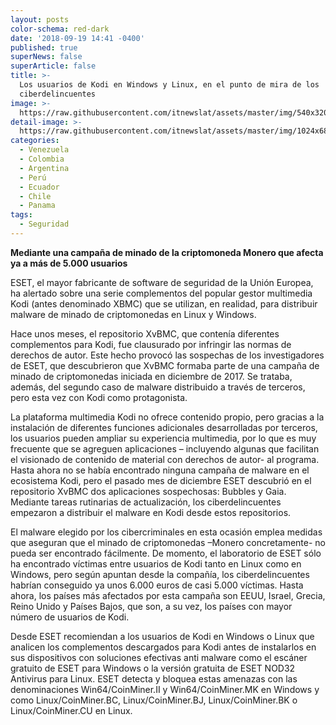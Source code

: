 ```yaml
---
layout: posts
color-schema: red-dark
date: '2018-09-19 14:41 -0400'
published: true
superNews: false
superArticle: false
title: >-
  Los usuarios de Kodi en Windows y Linux, en el punto de mira de los
  ciberdelincuentes
image: >-
  https://raw.githubusercontent.com/itnewslat/assets/master/img/540x320/Ciberataque-p.jpg
detail-image: >-
  https://raw.githubusercontent.com/itnewslat/assets/master/img/1024x680/Ciberataque-g.jpg
categories:
  - Venezuela
  - Colombia
  - Argentina
  - Perú
  - Ecuador
  - Chile
  - Panama
tags:
  - Seguridad
---
```

**Mediante una campaña de minado de la criptomoneda Monero que afecta ya a más de 5.000 usuarios**

ESET, el mayor fabricante de software de seguridad de la Unión Europea, ha alertado sobre una serie complementos del popular gestor multimedia Kodi (antes denominado XBMC) que se utilizan, en realidad, para distribuir malware de minado de criptomonedas en Linux y Windows. 

Hace unos meses, el repositorio XvBMC, que contenía diferentes complementos para Kodi, fue clausurado por infringir las normas de derechos de autor. Este hecho provocó las sospechas de los investigadores de ESET, que descubrieron que XvBMC formaba parte de una campaña de minado de criptomonedas iniciada en diciembre de 2017. Se trataba, además, del segundo caso de malware distribuido a través de terceros, pero esta vez con Kodi como protagonista.

La plataforma multimedia Kodi no ofrece contenido propio, pero gracias a la instalación de diferentes funciones adicionales desarrolladas por terceros, los usuarios pueden ampliar su experiencia multimedia, por lo que es muy frecuente que se agreguen aplicaciones – incluyendo algunas que facilitan el visionado de contenido de material con derechos de autor- al programa. Hasta ahora no se había encontrado ninguna campaña de malware en el ecosistema Kodi, pero el pasado mes de diciembre ESET descubrió en el repositorio XvBMC dos aplicaciones sospechosas: Bubbles y Gaia. Mediante tareas rutinarias de actualización, los ciberdelincuentes empezaron a distribuir el malware en Kodi desde estos repositorios.   

El malware elegido por los cibercriminales en esta ocasión emplea medidas que aseguran que el minado de criptomonedas –Monero concretamente- no pueda ser encontrado fácilmente. De momento, el laboratorio de ESET sólo ha encontrado víctimas entre usuarios de Kodi tanto en Linux como en Windows, pero según apuntan desde la compañía, los ciberdelincuentes habrían conseguido ya unos 6.000 euros de casi 5.000 víctimas. Hasta ahora, los países más afectados por esta campaña son EEUU, Israel, Grecia, Reino Unido y Países Bajos, que son, a su vez, los países con mayor número de usuarios de Kodi. 

Desde ESET recomiendan a los usuarios de Kodi en Windows o Linux que analicen los complementos descargados para Kodi antes de instalarlos en sus dispositivos con soluciones efectivas anti malware como el escáner gratuito de ESET para Windows o la versión gratuita de ESET NOD32 Antivirus para Linux. ESET detecta y bloquea estas amenazas con las denominaciones Win64/CoinMiner.II y Win64/CoinMiner.MK en Windows y como Linux/CoinMiner.BC, Linux/CoinMiner.BJ, Linux/CoinMiner.BK o Linux/CoinMiner.CU en Linux.
